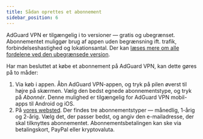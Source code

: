 ```yaml
---
title: Sådan oprettes et abonnement
sidebar_position: 6
---
```


AdGuard VPN er tilgængelig i to versioner — gratis og ubegrænset. Abonnementet muliggør brug af appen uden begrænsning ift. trafik, forbindelseshastighed og lokationsantal. Der kan [læses mere om alle fordelene ved den ubegrænsede version](/general/free-vs-unlimited).

Har man besluttet at købe et abonnement på AdGuard VPN, kan dette gøres på to måder:

1. Via køb i appen. Åbn AdGuard VPN-appen, og tryk på pilen øverst til højre på skærmen. Vælg den bedst egnede abonnementstype, og tryk på *Abonnér*. Denne mulighed er tilgængelig for AdGuard VPN mobil-apps til Android og iOS.
2. På [vores websted](https://adguard-vpn.com/license.html). Der findes tre abonnementstyper — månedlig, 1-årig og 2-årig. Vælg det, der passer bedst, og angiv den e-mailadresse, der skal tilknyttes abonnementet. Abonnementsbetalingen kan ske via betalingskort, PayPal eller kryptovaluta.
